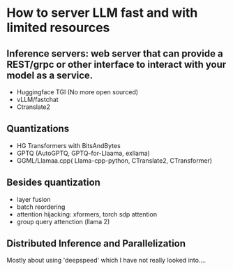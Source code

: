 # How to server LLM fast and with limited resources

## Inference servers: web server that can provide a REST/grpc or other interface to interact with your model as a service. 

- Huggingface TGI (No more open sourced)
- vLLM/fastchat
- Ctranslate2

## Quantizations

- HG Transformers with BitsAndBytes
- GPTQ (AutoGPTQ, GPTQ-for-Llaama, exllama)
- GGML/Llamaa.cpp( Llama-cpp-python, CTranslate2, CTransformer)

## Besides quantization

- layer fusion
- batch reordering
- attention hijacking: xformers, torch sdp attention
- group query attenction (llama 2)

## Distributed Inference and Parallelization

Mostly about using 'deepspeed' which I have not really looked into....
